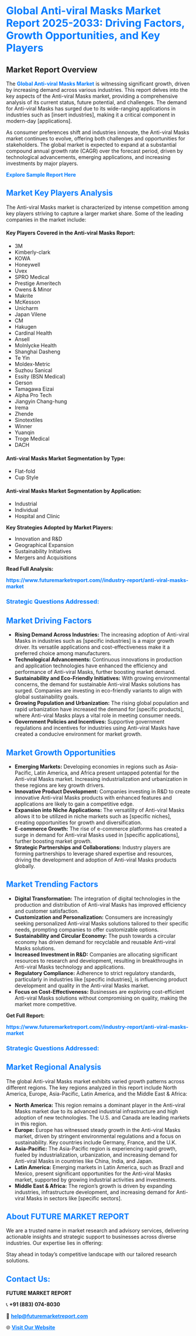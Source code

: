 <h1 style="color: #007BFF;">Global Anti-viral Masks Market Report 2025-2033: Driving Factors, Growth Opportunities, and Key Players</h1>

<section id="overview">
<h2>Market Report Overview</h2>
<p>The <a href="https://www.futuremarketreport.com//industry-report/anti-viral-masks-market" style="color: #007BFF; text-decoration: none;"><strong>Global Anti-viral Masks Market</strong></a> is witnessing significant growth, driven by increasing demand across various industries. This report delves into the key aspects of the Anti-viral Masks market, providing a comprehensive analysis of its current status, future potential, and challenges. The demand for Anti-viral Masks has surged due to its wide-ranging applications in industries such as [insert industries], making it a critical component in modern-day [applications].</p>
<p>As consumer preferences shift and industries innovate, the Anti-viral Masks market continues to evolve, offering both challenges and opportunities for stakeholders. The global market is expected to expand at a substantial compound annual growth rate (CAGR) over the forecast period, driven by technological advancements, emerging applications, and increasing investments by major players.</p>
</section>

<section id="overview">
<p><a href="https://www.futuremarketreport.com//request-sample/reportId=78655" style="color: #007BFF; text-decoration: none;"><strong>Explore Sample Report Here</strong></a></p>
</section>

<section id="key-players">
<h2 style="color: #007BFF;">Market Key Players Analysis</h2>
<p>The Anti-viral Masks market is characterized by intense competition among key players striving to capture a larger market share. Some of the leading companies in the market include:</p>
<h4>Key Players Covered in the Anti-viral Masks Report:</h4>
<ul><li>3M</li><li>Kimberly-clark</li><li>KOWA</li><li>Honeywell</li><li>Uvex</li><li>SPRO Medical</li><li>Prestige Ameritech</li><li>Owens &amp; Minor</li><li>Makrite</li><li>McKesson</li><li>Unicharm</li><li>Japan Vilene</li><li>CM</li><li>Hakugen</li><li>Cardinal Health</li><li>Ansell</li><li>Molnlycke Health</li><li>Shanghai Dasheng</li><li>Te Yin</li><li>Moldex-Metric</li><li>Suzhou Sanical</li><li>Essity (BSN Medical)</li><li>Gerson</li><li>Tamagawa Eizai</li><li>Alpha Pro Tech</li><li>Jiangyin Chang-hung</li><li>Irema</li><li>Zhende</li><li>Sinotextiles</li><li>Winner</li><li>Yuanqin</li><li>Troge Medical</li><li>DACH</li></ul>
<h4>Anti-viral Masks Market Segmentation by Type:</h4>
<ul><li>Flat-fold</li><li>Cup Style</li></ul>

<h4>Anti-viral Masks Market Segmentation by Application:</h4>
<ul><li>Industrial</li><li>Individual</li><li>Hospital and Clinic</li></ul>
<p><strong>Key Strategies Adopted by Market Players:</strong></p>
<ul>
<li>Innovation and R&D</li>
<li>Geographical Expansion</li>
<li>Sustainability Initiatives</li>
<li>Mergers and Acquisitions</li>
</ul>
</section>

<section>
<p><strong>Read Full Analysis: </strong></p><a href="https://www.futuremarketreport.com//industry-report/anti-viral-masks-market" style="color: #007BFF; text-decoration: none;"><strong>https://www.futuremarketreport.com//industry-report/anti-viral-masks-market</strong></a>
<h3 style="color: #007BFF;">Strategic Questions Addressed:</h3>
</section>

<section id="driving-factors">
<h2 style="color: #007BFF;">Market Driving Factors</h2>
<ul>
<li><strong>Rising Demand Across Industries:</strong> The increasing adoption of Anti-viral Masks in industries such as [specific industries] is a major growth driver. Its versatile applications and cost-effectiveness make it a preferred choice among manufacturers.</li>
<li><strong>Technological Advancements:</strong> Continuous innovations in production and application technologies have enhanced the efficiency and performance of Anti-viral Masks, further boosting market demand.</li>
<li><strong>Sustainability and Eco-Friendly Initiatives:</strong> With growing environmental concerns, the demand for sustainable Anti-viral Masks solutions has surged. Companies are investing in eco-friendly variants to align with global sustainability goals.</li>
<li><strong>Growing Population and Urbanization:</strong> The rising global population and rapid urbanization have increased the demand for [specific products], where Anti-viral Masks plays a vital role in meeting consumer needs.</li>
<li><strong>Government Policies and Incentives:</strong> Supportive government regulations and incentives for industries using Anti-viral Masks have created a conducive environment for market growth.</li>
</ul>
</section>

<section id="growth-opportunities">
<h2 style="color: #007BFF;">Market Growth Opportunities</h2>
<ul>
<li><strong>Emerging Markets:</strong> Developing economies in regions such as Asia-Pacific, Latin America, and Africa present untapped potential for the Anti-viral Masks market. Increasing industrialization and urbanization in these regions are key growth drivers.</li>
<li><strong>Innovative Product Development:</strong> Companies investing in R&D to create innovative Anti-viral Masks products with enhanced features and applications are likely to gain a competitive edge.</li>
<li><strong>Expansion into Niche Applications:</strong> The versatility of Anti-viral Masks allows it to be utilized in niche markets such as [specific niches], creating opportunities for growth and diversification.</li>
<li><strong>E-commerce Growth:</strong> The rise of e-commerce platforms has created a surge in demand for Anti-viral Masks used in [specific applications], further boosting market growth.</li>
<li><strong>Strategic Partnerships and Collaborations:</strong> Industry players are forming partnerships to leverage shared expertise and resources, driving the development and adoption of Anti-viral Masks products globally.</li>
</ul>
</section>

<section id="trending-factors">
<h2 style="color: #007BFF;">Market Trending Factors</h2>
<ul>
<li><strong>Digital Transformation:</strong> The integration of digital technologies in the production and distribution of Anti-viral Masks has improved efficiency and customer satisfaction.</li>
<li><strong>Customization and Personalization:</strong> Consumers are increasingly seeking personalized Anti-viral Masks solutions tailored to their specific needs, prompting companies to offer customizable options.</li>
<li><strong>Sustainability and Circular Economy:</strong> The push towards a circular economy has driven demand for recyclable and reusable Anti-viral Masks solutions.</li>
<li><strong>Increased Investment in R&D:</strong> Companies are allocating significant resources to research and development, resulting in breakthroughs in Anti-viral Masks technology and applications.</li>
<li><strong>Regulatory Compliance:</strong> Adherence to strict regulatory standards, particularly in industries like [specific industries], is influencing product development and quality in the Anti-viral Masks market.</li>
<li><strong>Focus on Cost-Effectiveness:</strong> Businesses are exploring cost-efficient Anti-viral Masks solutions without compromising on quality, making the market more competitive.</li>
</ul>
</section>

<section>
<p><strong>Get Full Report: </strong></p><a href="https://www.futuremarketreport.com//industry-report/anti-viral-masks-market" style="color: #007BFF; text-decoration: none;"><strong>https://www.futuremarketreport.com//industry-report/anti-viral-masks-market</strong></a>
<h3 style="color: #007BFF;">Strategic Questions Addressed:</h3>
</section>


<section id="regional-analysis">
<h2 style="color: #007BFF;">Market Regional Analysis</h2>
<p>The global Anti-viral Masks market exhibits varied growth patterns across different regions. The key regions analyzed in this report include North America, Europe, Asia-Pacific, Latin America, and the Middle East & Africa:</p>
<ul>
<li><strong>North America:</strong> This region remains a dominant player in the Anti-viral Masks market due to its advanced industrial infrastructure and high adoption of new technologies. The U.S. and Canada are leading markets in this region.</li>
<li><strong>Europe:</strong> Europe has witnessed steady growth in the Anti-viral Masks market, driven by stringent environmental regulations and a focus on sustainability. Key countries include Germany, France, and the U.K.</li>
<li><strong>Asia-Pacific:</strong> The Asia-Pacific region is experiencing rapid growth, fueled by industrialization, urbanization, and increasing demand for Anti-viral Masks in countries like China, India, and Japan.</li>
<li><strong>Latin America:</strong> Emerging markets in Latin America, such as Brazil and Mexico, present significant opportunities for the Anti-viral Masks market, supported by growing industrial activities and investments.</li>
<li><strong>Middle East & Africa:</strong> The region’s growth is driven by expanding industries, infrastructure development, and increasing demand for Anti-viral Masks in sectors like [specific sectors].</li>
</ul>
</section>

<footer>
<h2 style="color: #007BFF;">About FUTURE MARKET REPORT</h2>
<p>We are a trusted name in market research and advisory services, delivering actionable insights and strategic support to businesses across diverse industries. Our expertise lies in offering:</p>

<p>Stay ahead in today’s competitive landscape with our tailored research solutions.</p>

<h2 style="color: #007BFF;">Contact Us:</h2>
<p><strong>FUTURE MARKET REPORT</strong></p>
<p>📞 <strong>+91 (883) 074-8030</strong></p>
<p>📧 <strong><a href="mailto:help@futuremarketreport.com" style="color: #007BFF;">help@futuremarketreport.com</a></strong></p>
<p>🌐 <strong><a href="https://www.futuremarketreport.com/" style="color: #007BFF;">Visit Our Website</a></strong></p>
</footer>